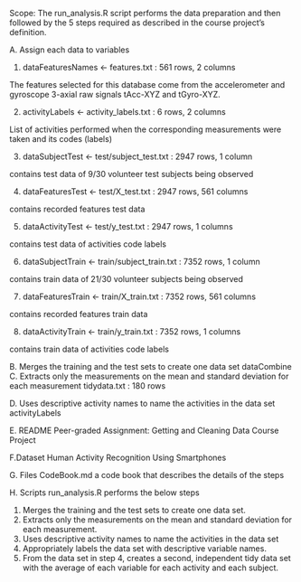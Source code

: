 Scope: The run_analysis.R script performs the data preparation and then followed by the 5 steps required as described in the course project’s definition.

A. Assign each data to variables

1. dataFeaturesNames <- features.txt : 561 rows, 2 columns

The features selected for this database come from the accelerometer and gyroscope 3-axial raw signals tAcc-XYZ and tGyro-XYZ.

2. activityLabels <- activity_labels.txt : 6 rows, 2 columns

List of activities performed when the corresponding measurements were taken and its codes (labels)

3. dataSubjectTest <- test/subject_test.txt : 2947 rows, 1 column

contains test data of 9/30 volunteer test subjects being observed

4. dataFeaturesTest <- test/X_test.txt : 2947 rows, 561 columns

contains recorded features test data

5. dataActivityTest <- test/y_test.txt : 2947 rows, 1 columns

contains test data of activities code labels

6. dataSubjectTrain <- train/subject_train.txt : 7352 rows, 1 column

contains train data of 21/30 volunteer subjects being observed

7. dataFeaturesTrain <- train/X_train.txt : 7352 rows, 561 columns

contains recorded features train data

8. dataActivityTrain <- train/y_train.txt : 7352 rows, 1 columns

contains train data of activities code labels

B. Merges the training and the test sets to create one data set
    dataCombine
C. Extracts only the measurements on the mean and standard deviation for each measurement
    tidydata.txt : 180 rows

D. Uses descriptive activity names to name the activities in the data set
  activityLabels

E. README
  Peer-graded Assignment: Getting and Cleaning Data Course Project

F.Dataset
  Human Activity Recognition Using Smartphones

G. Files
  CodeBook.md a code book that describes the details of the steps

H. Scripts
run_analysis.R performs the below steps

1. Merges the training and the test sets to create one data set.
2. Extracts only the measurements on the mean and standard deviation for each measurement.
3. Uses descriptive activity names to name the activities in the data set
4. Appropriately labels the data set with descriptive variable names.
5. From the data set in step 4, creates a second, independent tidy data set with the average of each variable for each activity and each subject.

